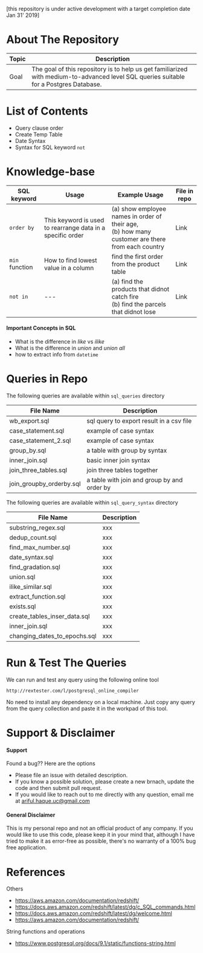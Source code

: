 [this repository is under active development with a target completion date Jan 31' 2019]


About The Repository
===========
Topic | Description
--- | ---
Goal | The goal of this repository is to help us get familiarized with medium-to-advanced level SQL queries suitable for a Postgres Database. 

List of Contents
===========
- Query clause order
- Create Temp Table
- Date Syntax
- Syntax for SQL keyword ```not```



Knowledge-base
==========

SQL keyword | Usage | Example Usage | File in repo
--- | ---- | ---- | ---
```order by``` | This keyword is used to rearrange data in a specific order | (a) show employee names in order of their age, <br/> (b) how many customer are there from each country | Link
```min``` function | How to find lowest value in a column | find the first order from the product table | Link
```not in``` | --- | (a) find the products that didnot catch fire <br /> (b) find the parcels that didnot lose | Link


#### Important Concepts in SQL
 - What is the difference in *like* vs *ilike*
 - What is the difference in *union* and *union all*
 - how to extract info from ```datetime```
 

Queries in Repo
=========

The following queries are available within ```sql_queries``` directory

File Name | Description
--- | ---
wb_export.sql | sql query to export result in a csv file
case_statement.sql | example of case syntax
case_statement_2.sql | example of case syntax
group_by.sql | a table with group by syntax
inner_join.sql | basic inner join syntax
join_three_tables.sql | join three tables together
join_groupby_orderby.sql | a table with join and group by and order by

The following queries are available within ```sql_query_syntax``` directory


File Name | Description
--- | ---
substring_regex.sql | xxx
dedup_count.sql | xxx               
find_max_number.sql | xxx       
date_syntax.sql | xxx
find_gradation.sql | xxx
union.sql | xxx
ilike_similar.sql | xxx         
extract_function.sql | xxx
exists.sql | xxx                   
create_tables_inser_data.sql  | xxx
inner_join.sql | xxx           
changing_dates_to_epochs.sql  | xxx




Run & Test The Queries
===========
We can run and test any query using the following online tool
```
http://rextester.com/l/postgresql_online_compiler
```
No need to install any dependency on a local machine. Just copy any query from the 
query collection and paste it in the workpad of this tool.




Support & Disclaimer
===
#### Support
Found a bug?? Here are the options
  - Please file an issue with detailed description.
  - If you know a possible solution, please create a new brnach, update the code and then submit pull request.
  - If you would  like to reach out to me directly with any question, email me at ariful.haque.uc@gmail.com


#### General Disclaimer
This is my personal repo and not an official product of any company. If you would like to use this code, please keep it in your mind that, although I have tried to make it as error-free as possible, there's no warranty of a 100% bug free application. 


References
=========
Others
  - https://aws.amazon.com/documentation/redshift/
  - https://docs.aws.amazon.com/redshift/latest/dg/c_SQL_commands.html
  - https://docs.aws.amazon.com/redshift/latest/dg/welcome.html
  - https://aws.amazon.com/documentation/redshift/

String functions and operations
 - https://www.postgresql.org/docs/9.1/static/functions-string.html
